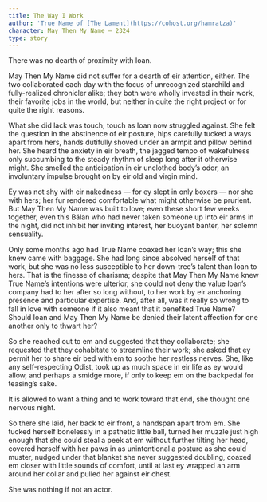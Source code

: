 ```yaml
---
title: The Way I Work
author: 'True Name of [The Lament](https://cohost.org/hamratza)'
character: May Then My Name — 2324
type: story
---
```


There was no dearth of proximity with Ioan.

May Then My Name did not suffer for a dearth of eir attention, either. The two collaborated each day with the focus of unrecognized starchild and fully-realized chronicler alike; they both were wholly invested in their work, their favorite jobs in the world, but neither in quite the right project or for quite the right reasons.

What she did lack was touch; touch as Ioan now struggled against. She felt the question in the abstinence of eir posture, hips carefully tucked a ways apart from hers, hands dutifully shoved under an armpit and pillow behind her. She heard the anxiety in eir breath, the jagged tempo of wakefulness only succumbing to the steady rhythm of sleep long after it otherwise might. She smelled the anticipation in eir unclothed body’s odor, an involuntary impulse brought on by eir old and virgin mind.

Ey was not shy with eir nakedness — for ey slept in only boxers — nor she with hers; her fur rendered comfortable what might otherwise be prurient. But May Then My Name was built to love; even these short few weeks together, even this Bălan who had never taken someone up into eir arms in the night, did not inhibit her inviting interest, her buoyant banter, her solemn sensuality.

Only some months ago had True Name coaxed her Ioan’s way; this she knew came with baggage. She had long since absolved herself of that work, but she was no less susceptible to her down-tree’s talent than Ioan to hers. That is the finesse of charisma; despite that May Then My Name knew True Name’s intentions were ulterior, she could not deny the value Ioan’s company had to her after so long without, to her work by eir anchoring presence and particular expertise. And, after all, was it really so wrong to fall in love with someone if it also meant that it benefited True Name? Should Ioan and May Then My Name be denied their latent affection for one another only to thwart her?

So she reached out to em and suggested that they collaborate; she requested that they cohabitate to streamline their work; she asked that ey permit her to share eir bed with em to soothe her restless nerves. She, like any self-respecting Odist, took up as much space in eir life as ey would allow, and perhaps a smidge more, if only to keep em on the backpedal for teasing’s sake.

It is allowed to want a thing and to work toward that end, she thought one nervous night.

So there she laid, her back to eir front, a handspan apart from em. She tucked herself bonelessly in a pathetic little ball, turned her muzzle just high enough that she could steal a peek at em without further tilting her head, covered herself with her paws in as unintentional a posture as she could muster, nudged under that blanket she never suggested doubling, coaxed em closer with little sounds of comfort, until at last ey wrapped an arm around her collar and pulled her against eir chest.

She was nothing if not an actor.

